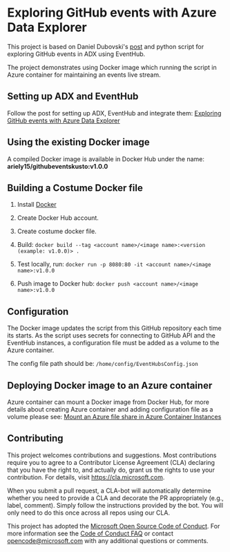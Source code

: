 # Exploring GitHub events with Azure Data Explorer


This project is based on Daniel Dubovski's [post](https://medium.com/microsoftazure/exploring-github-events-with-azure-data-explorer-69f28eb705b9) and python script for exploring GitHub events in ADX using EventHub.

The project demonstrates using Docker image which running the script in Azure container for maintaining an events live stream.  

## Setting up ADX and EventHub 

Follow the post  for setting up ADX, EventHub and integrate them:
[Exploring GitHub events with Azure Data Explorer](https://medium.com/microsoftazure/exploring-github-events-with-azure-data-explorer-69f28eb705b9)


## Using the existing Docker image

A compiled Docker image is available in Docker Hub under the name: **ariely15/githubeventskusto:v1.0.0**


## Building a Costume Docker file

1. Install [Docker](https://www.docker.com/get-started)
2. Create Docker Hub account.
3. Create costume docker file.
4. Build: 
`docker build --tag <account name>/<image name>:<version (example: v1.0.0)> .`

5. Test locally, run: 
`docker run -p 8080:80 -it <account name>/<image name>:v1.0.0`
6. Push image to Docker hub:
 `docker push <account name>/<image name>:v1.0.0`


## Configuration 

The Docker image updates the script from this GitHub repository each time its starts. As the script uses secrets for connecting to GitHub API and the EventHub instances, a configuration file must be added as a volume to the Azure container. 

The config file path should be:
`/home/config/EventHubsConfig.json`


## Deploying Docker image to an Azure container

Azure container can mount a Docker image from Docker Hub, for more details about creating Azure container and adding configuration file as a volume please see: 
[Mount an Azure file share in Azure Container Instances](https://docs.microsoft.com/en-us/azure/container-instances/container-instances-volume-azure-files)


## Contributing

This project welcomes contributions and suggestions.  Most contributions require you to agree to a
Contributor License Agreement (CLA) declaring that you have the right to, and actually do, grant us
the rights to use your contribution. For details, visit https://cla.microsoft.com.

When you submit a pull request, a CLA-bot will automatically determine whether you need to provide
a CLA and decorate the PR appropriately (e.g., label, comment). Simply follow the instructions
provided by the bot. You will only need to do this once across all repos using our CLA.

This project has adopted the [Microsoft Open Source Code of Conduct](https://opensource.microsoft.com/codeofconduct/).
For more information see the [Code of Conduct FAQ](https://opensource.microsoft.com/codeofconduct/faq/) or
contact [opencode@microsoft.com](mailto:opencode@microsoft.com) with any additional questions or comments.
